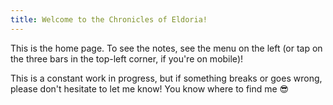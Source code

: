 ```yaml
---
title: Welcome to the Chronicles of Eldoria!
---
```


This is the home page. To see the notes, see the menu on the left (or tap on the three bars in the top-left corner, if you're on mobile)!

This is a constant work in progress, but if something breaks or goes wrong, please don't hesitate to let me know! You know where to find me 😎